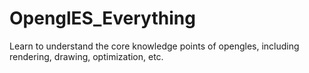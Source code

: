 # OpenglES_Everything
Learn to understand the core knowledge points of opengles, including rendering, drawing, optimization, etc.
